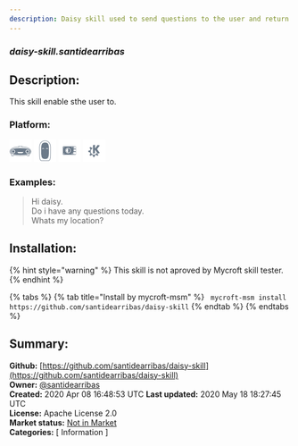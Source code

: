 ```yaml
---
description: Daisy skill used to send questions to the user and return answers to the daisy-db
---
```


### _daisy-skill.santidearribas_  
## Description:  
This skill enable sthe user to.  
  
  
### Platform:  
 ![Mark I](../.gitbook/assets/mark-1-icon.png)  ![Mark II](../.gitbook/assets/mark-2-icon.png)  ![Picroft](../.gitbook/assets/picroft-icon.png)  ![plasmoid](../.gitbook/assets/kde.png)   
### Examples:  
> Hi daisy.  
> Do i have any questions today.  
> Whats my location?  
  
## Installation:  
{% hint style="warning" %}
This skill is not aproved by Mycroft skill tester.
{% endhint %}
    
{% tabs %}
{% tab title="Install by mycroft-msm" %}
``` mycroft-msm install https://github.com/santidearribas/daisy-skill```
{% endtab %}
  {% endtabs %}
    
## Summary:  
**Github:** [https://github.com/santidearribas/daisy-skill](https://github.com/santidearribas/daisy-skill)  
**Owner:** [@santidearribas](https://github.com/santidearribas)  
**Created:** 2020 Apr 08 16:48:53 UTC  **Last updated:** 2020 May 18 18:27:45 UTC  
**License:** Apache License 2.0  
**Market status:** [Not in Market](https://market.mycroft.ai/skill/)  
**Categories:** [ Information ]   

